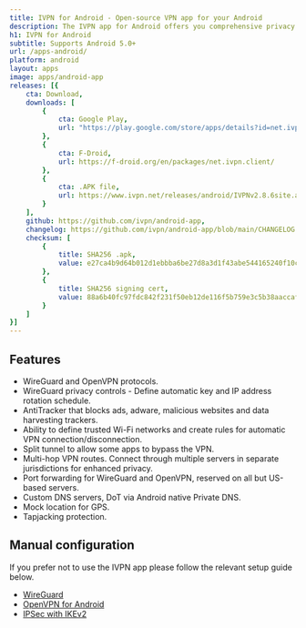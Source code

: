 ```yaml
---
title: IVPN for Android - Open-source VPN app for your Android
description: The IVPN app for Android offers you comprehensive privacy leak protection with the IVPN firewall, automatic connection on insecure Wi-Fi and Multi-hop.
h1: IVPN for Android
subtitle: Supports Android 5.0+
url: /apps-android/
platform: android
layout: apps
image: apps/android-app
releases: [{
    cta: Download,
    downloads: [
        {
            cta: Google Play,
            url: "https://play.google.com/store/apps/details?id=net.ivpn.client"
        },
        {
            cta: F-Droid,
            url: https://f-droid.org/en/packages/net.ivpn.client/
        },
        {
            cta: .APK file,
            url: https://www.ivpn.net/releases/android/IVPNv2.8.6site.apk
        }
    ],
    github: https://github.com/ivpn/android-app,
    changelog: https://github.com/ivpn/android-app/blob/main/CHANGELOG.md,
    checksum: [
        {
            title: SHA256 .apk,
            value: e27ca4b9d64b012d1ebbba6be27d8a3d1f43abe544165240f10c571873e09822
        },
        {
            title: SHA256 signing cert,
            value: 88a6b40fc97fdc842f231f50eb12de116f5b759e3c5b38aaccaf6a7b393c85bb
        }
    ]
}]
---
```

## Features

- WireGuard and OpenVPN protocols.
- WireGuard privacy controls - Define automatic key and IP address rotation schedule.
- AntiTracker that blocks ads, adware, malicious websites and data harvesting trackers.
- Ability to define trusted Wi-Fi networks and create rules for automatic VPN connection/disconnection.
- Split tunnel to allow some apps to bypass the VPN.
- Multi-hop VPN routes. Connect through multiple servers in separate jurisdictions for enhanced privacy.
- Port forwarding for WireGuard and OpenVPN, reserved on all but US-based servers.
- Custom DNS servers, DoT via Android native Private DNS.
- Mock location for GPS.
- Tapjacking protection.

## Manual configuration

If you prefer not to use the IVPN app please follow the relevant setup guide below.

- [WireGuard](/setup/android-wireguard/)
- [OpenVPN for Android](/setup/android-openvpn-for-android/)  
- [IPSec with IKEv2](/setup/android-ipsec-with-ikev2/)  
